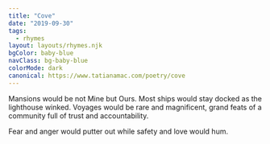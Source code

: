```yaml
---
title: "Cove"
date: "2019-09-30"
tags:
  - rhymes
layout: layouts/rhymes.njk
bgColor: baby-blue
navClass: bg-baby-blue
colorMode: dark
canonical: https://www.tatianamac.com/poetry/cove
---
```


Mansions would be not Mine but Ours.
Most ships would stay docked as the lighthouse winked.
Voyages would be rare and magnificent,
grand feats of a community full of trust and accountability.

Fear and anger would putter out while safety and love would hum.
